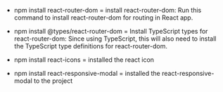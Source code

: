 * npm install react-router-dom = install react-router-dom: Run this command to install react-router-dom for routing in React app.

* npm install @types/react-router-dom = Install TypeScript types for react-router-dom: Since using TypeScript, this will also need to install the TypeScript type definitions for react-router-dom.

* npm install react-icons = installed the react icon

* npm install react-responsive-modal = installed the react-responsive-modal to the project



